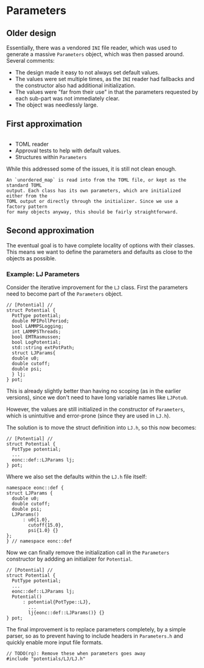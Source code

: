 # Parameters

## Older design

Essentially, there was a vendored `INI` file reader, which was used to generate
a massive `Parameters` object, which was then passed around. Several comments:

- The design made it easy to not always set default values.
- The values were set multiple times, as the `INI` reader had fallbacks and the constructor also had additional initialization.
- The values were "far from their use" in that the parameters requested by each sub-part was not immediately clear.
- The object was needlessly large.


## First approximation

```{versionadded} 2.x
```

- TOML reader
- Approval tests to help with default values.
- Structures within `Parameters`

While this addressed some of the issues, it is still not clean enough.

```{todo}
An `unordered_map` is read into from the TOML file, or kept as the standard TOML
output. Each class has its own parameters, which are initialized either from the
TOML output or directly through the initializer. Since we use a factory pattern
for many objects anyway, this should be fairly straightforward.
```

## Second approximation

The eventual goal is to have complete locality of options with their classes.
This means we want to define the parameters and defaults as close to the objects
as possible.

### Example: LJ Parameters

Consider the iterative improvement for the `LJ` class. First the parameters need to become part of the `Parameters` object.

```{code-block} cpp
// [Potential] //
struct Potential {
  PotType potential;
  double MPIPollPeriod;
  bool LAMMPSLogging;
  int LAMMPSThreads;
  bool EMTRasmussen;
  bool LogPotential;
  std::string extPotPath;
  struct LJParams{
  double u0;
  double cutoff;
  double psi;
  } lj;
} pot;
```

This is already slightly better than having no scoping (as in the earlier
versions), since we don't need to have long variable names like `LJPotu0`.

However, the values are still initialized in the constructor of `Parameters`,
which is unintuitive and error-prone (since they are used in `LJ.h`).

The solution is to move the struct definition into `LJ.h`, so this now becomes:

```{code-block} cpp
// [Potential] //
struct Potential {
  PotType potential;
  ...
  eonc::def::LJParams lj;
} pot;
```

Where we also set the defaults within the `LJ.h` file itself:

```{code-block} cpp
namespace eonc::def {
struct LJParams {
  double u0;
  double cutoff;
  double psi;
  LJParams()
      : u0{1.0},
        cutoff{15.0},
        psi{1.0} {}
};
} // namespace eonc::def
```

Now we can finally remove the initialization call in the `Parameters`
constructor by addding an initializer for `Potential`.

```{code-block} cpp
// [Potential] //
struct Potential {
  PotType potential;
  ...
  eonc::def::LJParams lj;
  Potential()
      : potential{PotType::LJ},
        ...
        lj{eonc::def::LJParams()} {}
} pot;
```

The final improvement is to replace parameters completely, by a simple parser,
so as to prevent having to include headers in `Parameters.h` and quickly enable
more input file formats.

```{code-block} cpp
// TODO(rg): Remove these when parameters goes away
#include "potentials/LJ/LJ.h"
```
